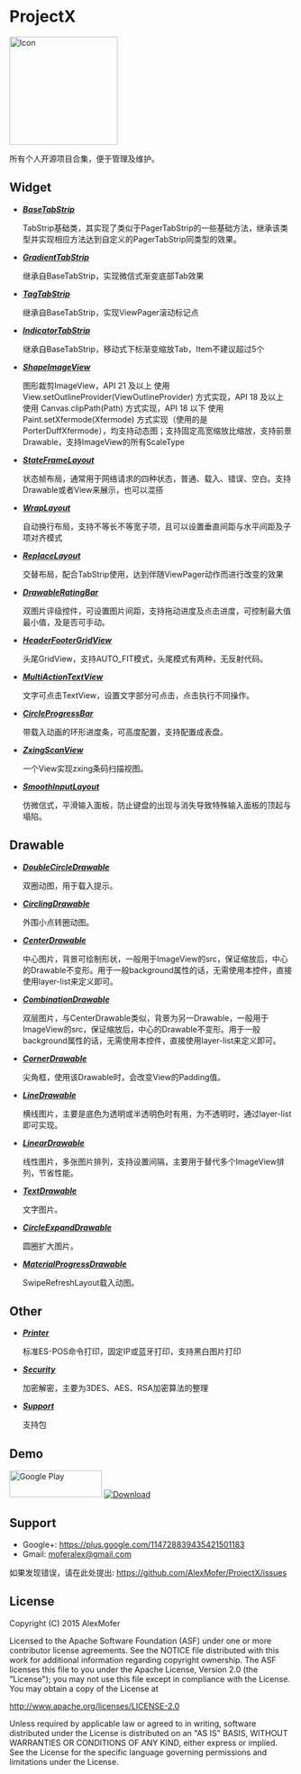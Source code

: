 
ProjectX
========

<img src="images/svg/ic_launcher.svg" width="192" height="192" alt="Icon"/>

所有个人开源项目合集，便于管理及维护。

Widget
------

- ***[BaseTabStrip][1]***

    TabStrip基础类，其实现了类似于PagerTabStrip的一些基础方法，继承该类型并实现相应方法达到自定义的PagerTabStrip同类型的效果。
- ***[GradientTabStrip][2]***

    继承自BaseTabStrip，实现微信式渐变底部Tab效果
- ***[TagTabStrip][3]***

    继承自BaseTabStrip，实现ViewPager滚动标记点
- ***[IndicatorTabStrip][4]***

    继承自BaseTabStrip，移动式下标渐变缩放Tab，Item不建议超过5个
- ***[ShapeImageView][5]***

    图形裁剪ImageView，API 21 及以上 使用 View.setOutlineProvider(ViewOutlineProvider) 方式实现，API 18 及以上 使用 Canvas.clipPath(Path) 方式实现，API 18 以下   使用 Paint.setXfermode(Xfermode) 方式实现（使用的是PorterDuffXfermode），均支持动态图；支持固定高宽缩放比缩放，支持前景Drawable，支持ImageView的所有ScaleType
- ***[StateFrameLayout][6]***

    状态帧布局，通常用于网络请求的四种状态，普通、载入、错误、空白。支持Drawable或者View来展示，也可以混搭
- ***[WrapLayout][7]***

    自动换行布局，支持不等长不等宽子项，且可以设置垂直间距与水平间距及子项对齐模式
- ***[ReplaceLayout][8]***

    交替布局，配合TabStrip使用，达到伴随ViewPager动作而进行改变的效果
- ***[DrawableRatingBar][9]***

    双图片评级控件，可设置图片间距，支持拖动进度及点击进度，可控制最大值最小值，及是否可手动。
- ***[HeaderFooterGridView][10]***

    头尾GridView，支持AUTO_FIT模式，头尾模式有两种，无反射代码。
- ***[MultiActionTextView][11]***

    文字可点击TextView，设置文字部分可点击，点击执行不同操作。
- ***[CircleProgressBar][13]***

    带载入动画的环形进度条，可高度配置，支持配置成表盘。
- ***[ZxingScanView][14]***

    一个View实现zxing条码扫描视图。
- ***[SmoothInputLayout][15]***

    仿微信式，平滑输入面板，防止键盘的出现与消失导致特殊输入面板的顶起与塌陷。

[1]: https://github.com/AlexMofer/ProjectX/tree/master/basetabstrip
[2]: https://github.com/AlexMofer/ProjectX/tree/master/gradienttabstrip
[3]: https://github.com/AlexMofer/ProjectX/tree/master/tagtabstrip
[4]: https://github.com/AlexMofer/ProjectX/tree/master/indicatortabstrip
[5]: https://github.com/AlexMofer/ProjectX/tree/master/shapeimageview
[6]: https://github.com/AlexMofer/ProjectX/tree/master/stateframelayout
[7]: https://github.com/AlexMofer/ProjectX/tree/master/wraplayout
[8]: https://github.com/AlexMofer/ProjectX/tree/master/replacelayout
[9]: https://github.com/AlexMofer/ProjectX/tree/master/drawableratingbar
[10]: https://github.com/AlexMofer/ProjectX/tree/master/headerfootergridview
[11]: https://github.com/AlexMofer/ProjectX/tree/master/multiactiontextview
[12]: https://github.com/AlexMofer/ProjectX/tree/master/selectionview
[13]: https://github.com/AlexMofer/ProjectX/tree/master/circleprogressbar
[14]: https://github.com/AlexMofer/ProjectX/tree/master/zxingscanview
[15]: https://github.com/AlexMofer/ProjectX/tree/master/smoothinputlayout

Drawable
--------

- ***[DoubleCircleDrawable][100]***

    双圈动图，用于载入提示。
- ***[CirclingDrawable][100]***

    外围小点转圈动图。
- ***[CenterDrawable][100]***

    中心图片，背景可绘制形状，一般用于ImageView的src，保证缩放后，中心的Drawable不变形。用于一般background属性的话，无需使用本控件，直接使用layer-list来定义即可。
- ***[CombinationDrawable][100]***

    双层图片，与CenterDrawable类似，背景为另一Drawable，一般用于ImageView的src，保证缩放后，中心的Drawable不变形。用于一般background属性的话，无需使用本控件，直接使用layer-list来定义即可。
- ***[CornerDrawable][100]***
    
    尖角框，使用该Drawable时，会改变View的Padding值。
- ***[LineDrawable][100]***

    横线图片，主要是底色为透明或半透明色时有用，为不透明时，通过layer-list即可实现。
- ***[LinearDrawable][100]***
    
    线性图片，多张图片排列，支持设置间隔，主要用于替代多个ImageView排列，节省性能。
- ***[TextDrawable][100]***
    
    文字图片。
- ***[CircleExpandDrawable][100]***
    
    圆圈扩大图片。
- ***[MaterialProgressDrawable][100]***

    SwipeRefreshLayout载入动图。

[100]: https://github.com/AlexMofer/ProjectX/tree/master/drawable

Other
-----

- ***[Printer][200]***

    标准ES-POS命令打印，固定IP或蓝牙打印，支持黑白图片打印
- ***[Security][201]***

    加密解密，主要为3DES、AES、RSA加密算法的整理
- ***[Support][202]***

    支持包

[200]: https://github.com/AlexMofer/ProjectX/tree/master/printer
[201]: https://github.com/AlexMofer/ProjectX/tree/master/security
[202]: https://github.com/AlexMofer/ProjectX/tree/master/support

Demo
----

[<img src="https://play.google.com/intl/zh_cn/badges/images/apps/en-play-badge.png" width="164" height="48" alt="Google Play"/>][300]
[<img src="release/ic_download.png" alt="Download"/>][301]

[300]: https://play.google.com/store/apps/details?id=am.project.x
[301]: https://raw.githubusercontent.com/AlexMofer/ProjectX/master/release/ProjectX.apk

Support
-------

- Google+: https://plus.google.com/114728839435421501183
- Gmail: moferalex@gmail.com

如果发现错误，请在此处提出:
https://github.com/AlexMofer/ProjectX/issues

License
-------

Copyright (C) 2015 AlexMofer

Licensed to the Apache Software Foundation (ASF) under one or more contributor
license agreements.  See the NOTICE file distributed with this work for
additional information regarding copyright ownership.  The ASF licenses this
file to you under the Apache License, Version 2.0 (the "License"); you may not
use this file except in compliance with the License.  You may obtain a copy of
the License at

http://www.apache.org/licenses/LICENSE-2.0

Unless required by applicable law or agreed to in writing, software
distributed under the License is distributed on an "AS IS" BASIS, WITHOUT
WARRANTIES OR CONDITIONS OF ANY KIND, either express or implied.  See the
License for the specific language governing permissions and limitations under
the License.